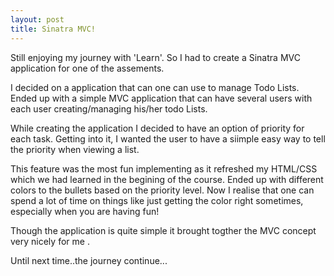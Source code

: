 ```yaml
---
layout: post
title: Sinatra MVC!
---
```


Still enjoying my journey with 'Learn'.  So I had  to create a Sinatra MVC application for one of the assements.

I decided on a application that can one can use to manage Todo Lists. Ended up with a simple MVC application that can have several users with each user creating/managing his/her todo Lists.

While creating the application I decided to have an option of priority for each task. Getting into it, I wanted the user to have a siimple easy way to tell the priority when viewing a list.

This feature was the most fun implementing as it refreshed my HTML/CSS which we had learned in the begining of the course. Ended up with different colors to the bullets based on the priority level. 
Now I realise that one can spend a lot of time on things like  just getting the color right sometimes, especially when you are having fun!

Though the application is quite simple it brought togther the MVC concept very nicely for me . 

Until next time..the journey continue...
